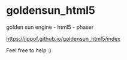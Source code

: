 # goldensun_html5
golden sun engine - html5 - phaser

https://jjppof.github.io/goldensun_html5/index

Feel free to help :)
